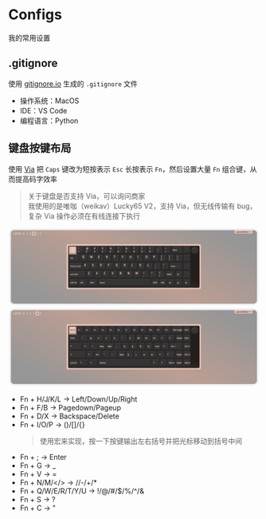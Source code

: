 # Configs
我的常用设置



## .gitignore
使用 [gitignore.io](https://www.toptal.com/developers/gitignore) 生成的 `.gitignore` 文件

- 操作系统：MacOS
- IDE：VS Code
- 编程语言：Python



## 键盘按键布局
使用 [Via](https://usevia.app/) 把 `Caps` 键改为短按表示 `Esc` 长按表示 `Fn`，然后设置大量 `Fn` 组合键，从而提高码字效率
> 关于键盘是否支持 Via，可以询问商家 \
> 我使用的是唯咖（weikav）Lucky65 V2，支持 Via，但无线传输有 bug，复杂 Via 操作必须在有线连接下执行

![表层布局](keyboard/表层布局.png)
![Fn 层布局](keyboard/Fn%20层布局.png)

- Fn + H/J/K/L -> Left/Down/Up/Right
- Fn + F/B -> Pagedown/Pageup
- Fn + D/X -> Backspace/Delete
- Fn + I/O/P -> ()/[]/{}
  > 使用宏来实现，按一下按键输出左右括号并把光标移动到括号中间
- Fn + ; -> Enter
- Fn + G -> _
- Fn + V -> =
- Fn + N/M/</> -> //-/+/*
- Fn + Q/W/E/R/T/Y/U -> !/@/#/$/%/^/&
- Fn + S -> ?
- Fn + C -> "